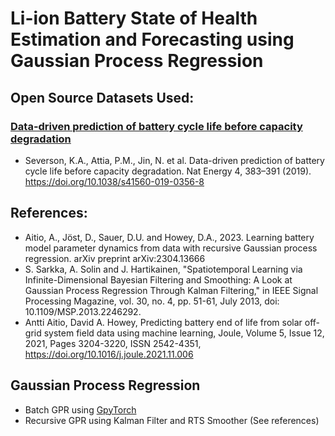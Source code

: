 # Li-ion Battery State of Health Estimation and Forecasting using Gaussian Process Regression

## Open Source Datasets Used:
### [Data-driven prediction of battery cycle life before capacity degradation](https://data.matr.io/1/projects/5c48dd2bc625d700019f3204)
- Severson, K.A., Attia, P.M., Jin, N. et al. Data-driven prediction of battery cycle life before capacity degradation. Nat Energy 4, 383–391 (2019). https://doi.org/10.1038/s41560-019-0356-8

## References:
- Aitio, A., Jöst, D., Sauer, D.U. and Howey, D.A., 2023. Learning battery model parameter dynamics from data with recursive Gaussian process regression. arXiv preprint arXiv:2304.13666
- S. Sarkka, A. Solin and J. Hartikainen, "Spatiotemporal Learning via Infinite-Dimensional Bayesian Filtering and Smoothing: A Look at Gaussian Process Regression Through Kalman Filtering," in IEEE Signal Processing Magazine, vol. 30, no. 4, pp. 51-61, July 2013, doi: 10.1109/MSP.2013.2246292.
- Antti Aitio, David A. Howey, Predicting battery end of life from solar off-grid system field data using machine learning, Joule, Volume 5, Issue 12, 2021, Pages 3204-3220, ISSN 2542-4351, https://doi.org/10.1016/j.joule.2021.11.006

## Gaussian Process Regression
- Batch GPR using [GpyTorch](https://github.com/cornellius-gp/gpytorch)
- Recursive GPR using Kalman Filter and RTS Smoother (See references)